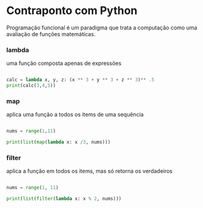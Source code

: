 # Contraponto com Python

Programação funcional é um paradigma que trata a computação como uma avaliação de funções matemáticas.

### lambda
uma função composta apenas de expressões

```python

calc = lambda x, y, z: (x ** 3 + y ** 3 + z ** 3)** .5
print(calc(3,4,5))

```

### map
aplica uma função a todos os items de uma sequência

```python

nums = range(1,11)

print(list(map(lambda x: x /3, nums)))

```

### filter
aplica a função em todos os items, mas só retorna os verdadeiros

``` python

nums = range(1, 11)

print(list(filter(lambda x: x % 2, nums)))
```